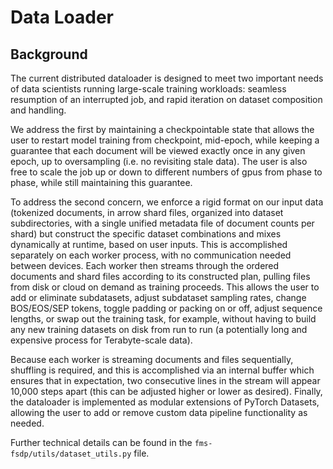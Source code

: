 # Data Loader

## Background

The current distributed dataloader is designed to meet two important needs of data scientists running large-scale training workloads: seamless resumption of an interrupted job, and rapid iteration on dataset composition and handling.

We address the first by maintaining a checkpointable state that allows the user to restart model training from checkpoint, mid-epoch, while keeping a guarantee that each document will be viewed exactly once in any given epoch, up to oversampling (i.e. no revisiting stale data). The user is also free to scale the job up or down to different numbers of gpus from phase to phase, while still maintaining this guarantee.

To address the second concern, we enforce a rigid format on our input data (tokenized documents, in arrow shard files, organized into dataset subdirectories, with a single unified metadata file of document counts per shard) but construct the specific dataset combinations and mixes dynamically at runtime, based on user inputs. This is accomplished separately on each worker process, with no communication needed between devices. Each worker then streams through the ordered documents and shard files according to its constructed plan, pulling files from disk or cloud on demand as training proceeds. This allows the user to add or eliminate subdatasets, adjust subdataset sampling rates, change BOS/EOS/SEP tokens, toggle padding or packing on or off, adjust sequence lengths, or swap out the training task, for example, without having to build any new training datasets on disk from run to run (a potentially long and expensive process for Terabyte-scale data). 

Because each worker is streaming documents and files sequentially, shuffling is required, and this is accomplished via an internal buffer which ensures that in expectation, two consecutive lines in the stream will appear 10,000 steps apart (this can be adjusted higher or lower as desired). Finally, the dataloader is implemented as modular extensions of PyTorch Datasets, allowing the user to add or remove custom data pipeline functionality as needed.

Further technical details can be found in the `fms-fsdp/utils/dataset_utils.py` file.

